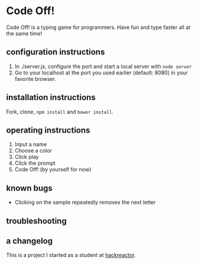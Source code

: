 # Code Off! #
Code Off! is a typing game for programmers. Have fun and type faster all at the same time!

## configuration instructions ##
1. In ./server.js, configure the port and start a local server with `node server`
2. Go to your localhost at the port you used earlier (default: 8080) in your favorite browser.

## installation instructions ##
Fork, clone, `npm install` and `bower install`.

## operating instructions ##
1. Input a name
2. Choose a color
3. Click play
4. Click the prompt
5. Code Off! (by yourself for now)

<!-- ## a file manifest ## -->

<!-- ## copyright and licensing information ## -->

<!-- ## contact information ## -->

## known bugs ##
* Clicking on the sample repeatedly removes the next letter
## troubleshooting ##

<!-- ## credits and acknowledgements ## -->

## a changelog ##

This is a project I started as a student at [hackreactor](http://hackreactor.com).
